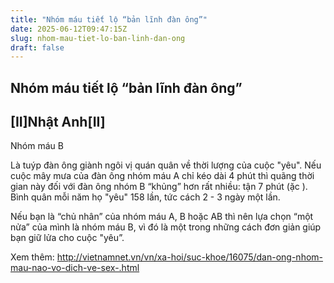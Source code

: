 ```yaml
---
title: "Nhóm máu tiết lộ “bản lĩnh đàn ông”"
date: 2025-06-12T09:47:15Z
slug: nhom-mau-tiet-lo-ban-linh-dan-ong
draft: false
---
```


## Nhóm máu tiết lộ “bản lĩnh đàn ông”

## [II]Nhật Anh[II]

Nhóm máu B 
 
Là tuýp đàn ông giành ngôi vị quán quân về thời lượng của cuộc "yêu". Nếu cuộc mây mưa của đàn ông nhóm máu A chỉ kéo dài 4 phút thì quãng thời gian này đối với đàn ông nhóm B “khủng” hơn rất nhiều: tận 7 phút (ặc  ). Bình quân mỗi năm họ "yêu" 158 lần, tức cách 2 - 3 ngày một lần.
 
 
Nếu bạn là “chủ nhân” của nhóm máu A, B hoặc AB thì nên lựa chọn “một nửa” của mình là nhóm máu B, vì đó là một trong những cách đơn giản giúp bạn giữ lửa cho cuộc "yêu”.
 
 
Xem thêm: http://vietnamnet.vn/vn/xa-hoi/suc-khoe/16075/dan-ong-nhom-mau-nao-vo-dich-ve-sex-.html